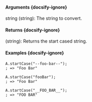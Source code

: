#### Arguments {docsify-ignore}

string (string): The string to convert.

#### Returns {docsify-ignore}
(string): Returns the start cased string.

#### Examples {docsify-ignore}

```autohotkey
A.startCase("--foo-bar--");
; => "Foo Bar"
 
A.startCase("fooBar");
; => "Foo Bar"
 
A.startCase("__FOO_BAR__");
; => "FOO BAR"
```
